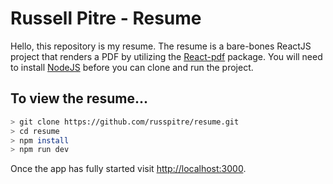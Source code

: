# Russell Pitre - Resume

Hello, this repository is my resume. The resume is a bare-bones ReactJS project
that renders a PDF by utilizing the [React-pdf](https://react-pdf.org) package.
You will need to install [NodeJS](https://nodejs.org) before you can clone and
run the project.

## To view the resume...

```bash
> git clone https://github.com/russpitre/resume.git
> cd resume
> npm install
> npm run dev
```

Once the app has fully started visit [http://localhost:3000](http://localhost:3000).
